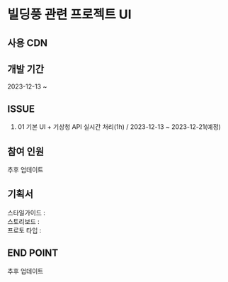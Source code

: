 
빌딩풍 관련 프로젝트 UI
=============


사용 CDN
-------------


개발 기간
-------------
2023-12-13 ~ 

 ISSUE
-------------
1. 01
 기본 UI + 기상청 API 실시간 처리(1h) / 2023-12-13 ~ 2023-12-21(예정)

 참여 인원
-------------
추후 업데이트


기획서 
---
스타일가이드 : <br/>
스토리보드 : <br/>
프로토 타입 : <br/>

END POINT
---
추후 업데이트

 





